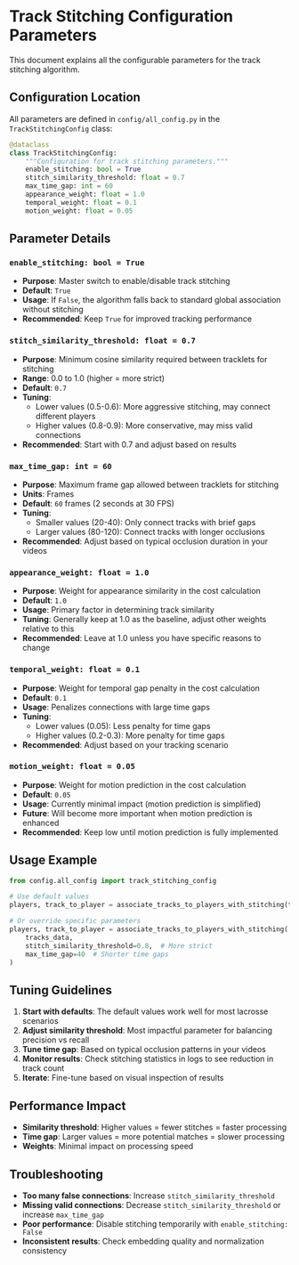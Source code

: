 # Track Stitching Configuration Parameters

This document explains all the configurable parameters for the track stitching algorithm.

## Configuration Location

All parameters are defined in `config/all_config.py` in the `TrackStitchingConfig` class:

```python
@dataclass
class TrackStitchingConfig:
    """Configuration for track stitching parameters."""
    enable_stitching: bool = True
    stitch_similarity_threshold: float = 0.7
    max_time_gap: int = 60
    appearance_weight: float = 1.0
    temporal_weight: float = 0.1
    motion_weight: float = 0.05
```

## Parameter Details

### `enable_stitching: bool = True`
- **Purpose**: Master switch to enable/disable track stitching
- **Default**: `True`
- **Usage**: If `False`, the algorithm falls back to standard global association without stitching
- **Recommended**: Keep `True` for improved tracking performance

### `stitch_similarity_threshold: float = 0.7`
- **Purpose**: Minimum cosine similarity required between tracklets for stitching
- **Range**: 0.0 to 1.0 (higher = more strict)
- **Default**: `0.7`
- **Tuning**: 
  - Lower values (0.5-0.6): More aggressive stitching, may connect different players
  - Higher values (0.8-0.9): More conservative, may miss valid connections
- **Recommended**: Start with 0.7 and adjust based on results

### `max_time_gap: int = 60`
- **Purpose**: Maximum frame gap allowed between tracklets for stitching
- **Units**: Frames
- **Default**: `60` frames (2 seconds at 30 FPS)
- **Tuning**:
  - Smaller values (20-40): Only connect tracks with brief gaps
  - Larger values (80-120): Connect tracks with longer occlusions
- **Recommended**: Adjust based on typical occlusion duration in your videos

### `appearance_weight: float = 1.0`
- **Purpose**: Weight for appearance similarity in the cost calculation
- **Default**: `1.0`
- **Usage**: Primary factor in determining track similarity
- **Tuning**: Generally keep at 1.0 as the baseline, adjust other weights relative to this
- **Recommended**: Leave at 1.0 unless you have specific reasons to change

### `temporal_weight: float = 0.1`
- **Purpose**: Weight for temporal gap penalty in the cost calculation
- **Default**: `0.1`
- **Usage**: Penalizes connections with large time gaps
- **Tuning**:
  - Lower values (0.05): Less penalty for time gaps
  - Higher values (0.2-0.3): More penalty for time gaps
- **Recommended**: Adjust based on your tracking scenario

### `motion_weight: float = 0.05`
- **Purpose**: Weight for motion prediction in the cost calculation
- **Default**: `0.05`
- **Usage**: Currently minimal impact (motion prediction is simplified)
- **Future**: Will become more important when motion prediction is enhanced
- **Recommended**: Keep low until motion prediction is fully implemented

## Usage Example

```python
from config.all_config import track_stitching_config

# Use default values
players, track_to_player = associate_tracks_to_players_with_stitching(tracks_data)

# Or override specific parameters
players, track_to_player = associate_tracks_to_players_with_stitching(
    tracks_data,
    stitch_similarity_threshold=0.8,  # More strict
    max_time_gap=40  # Shorter time gaps
)
```

## Tuning Guidelines

1. **Start with defaults**: The default values work well for most lacrosse scenarios
2. **Adjust similarity threshold**: Most impactful parameter for balancing precision vs recall
3. **Tune time gap**: Based on typical occlusion patterns in your videos
4. **Monitor results**: Check stitching statistics in logs to see reduction in track count
5. **Iterate**: Fine-tune based on visual inspection of results

## Performance Impact

- **Similarity threshold**: Higher values = fewer stitches = faster processing
- **Time gap**: Larger values = more potential matches = slower processing
- **Weights**: Minimal impact on processing speed

## Troubleshooting

- **Too many false connections**: Increase `stitch_similarity_threshold`
- **Missing valid connections**: Decrease `stitch_similarity_threshold` or increase `max_time_gap`
- **Poor performance**: Disable stitching temporarily with `enable_stitching: False`
- **Inconsistent results**: Check embedding quality and normalization consistency
